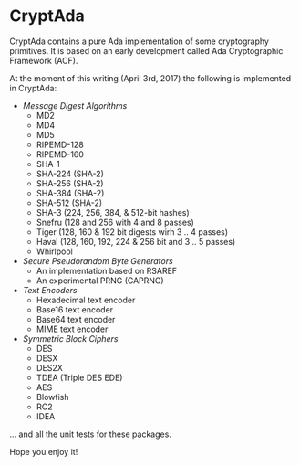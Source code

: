 # CryptAda

CryptAda contains a pure Ada implementation of some cryptography primitives. It is based on an early development called Ada Cryptographic Framework (ACF). 

At the moment of this writing (April 3rd, 2017) the following is implemented in CryptAda:

* _Message Digest Algorithms_
  * MD2
  * MD4
  * MD5
  * RIPEMD-128
  * RIPEMD-160
  * SHA-1
  * SHA-224 (SHA-2)
  * SHA-256 (SHA-2)
  * SHA-384 (SHA-2)
  * SHA-512 (SHA-2)
  * SHA-3 (224, 256, 384, & 512-bit hashes)
  * Snefru (128 and 256 with 4 and 8 passes)
  * Tiger (128, 160 & 192 bit digests wirh 3 .. 4 passes)
  * Haval (128, 160, 192, 224 & 256 bit and 3 .. 5 passes)
  * Whirlpool
* _Secure Pseudorandom Byte Generators_
  * An implementation based on RSAREF
  * An experimental PRNG (CAPRNG)
* _Text Encoders_
  * Hexadecimal text encoder
  * Base16 text encoder
  * Base64 text encoder
  * MIME text encoder
* _Symmetric Block Ciphers_
  * DES
  * DESX
  * DES2X
  * TDEA (Triple DES EDE)
  * AES
  * Blowfish
  * RC2
  * IDEA
  
... and all the unit tests for these packages.

Hope you enjoy it!
